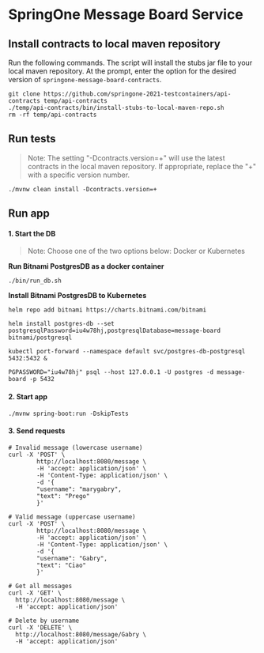 # SpringOne Message Board Service

## Install contracts to local maven repository
Run the following commands.
The script will install the stubs jar file to your local maven repository.
At the prompt, enter the option for the desired version of `springone-message-board-contracts`.
```shell
git clone https://github.com/springone-2021-testcontainers/api-contracts temp/api-contracts
./temp/api-contracts/bin/install-stubs-to-local-maven-repo.sh
rm -rf temp/api-contracts
```

## Run tests
 > Note:
 > The setting "-Dcontracts.version=+" will use the latest contracts in the local maven repository. 
 > If appropriate, replace the "+" with a specific version number.
```shell
./mvnw clean install -Dcontracts.version=+
```

## Run app

#### 1. Start the DB
> Note: Choose one of the two options below: Docker or Kubernetes

**Run Bitnami PostgresDB as a docker container**
```shell
./bin/run_db.sh
```

**Install Bitnami PostgresDB to Kubernetes**
```shell
helm repo add bitnami https://charts.bitnami.com/bitnami

helm install postgres-db --set postgresqlPassword=iu4w78hj,postgresqlDatabase=message-board bitnami/postgresql

kubectl port-forward --namespace default svc/postgres-db-postgresql 5432:5432 &

PGPASSWORD="iu4w78hj" psql --host 127.0.0.1 -U postgres -d message-board -p 5432
```

#### 2. Start app
```shell
./mvnw spring-boot:run -DskipTests
```

#### 3. Send requests

```shell
# Invalid message (lowercase username)
curl -X 'POST' \
        http://localhost:8080/message \
        -H 'accept: application/json' \
        -H 'Content-Type: application/json' \
        -d '{
        "username": "marygabry",
        "text": "Prego"
        }'
```

```shell
# Valid message (uppercase username)
curl -X 'POST' \
        http://localhost:8080/message \
        -H 'accept: application/json' \
        -H 'Content-Type: application/json' \
        -d '{
        "username": "Gabry",
        "text": "Ciao"
        }'
```

```shell
# Get all messages
curl -X 'GET' \
  http://localhost:8080/message \
  -H 'accept: application/json'
```

```shell
# Delete by username
curl -X 'DELETE' \
  http://localhost:8080/message/Gabry \
  -H 'accept: application/json'
```

